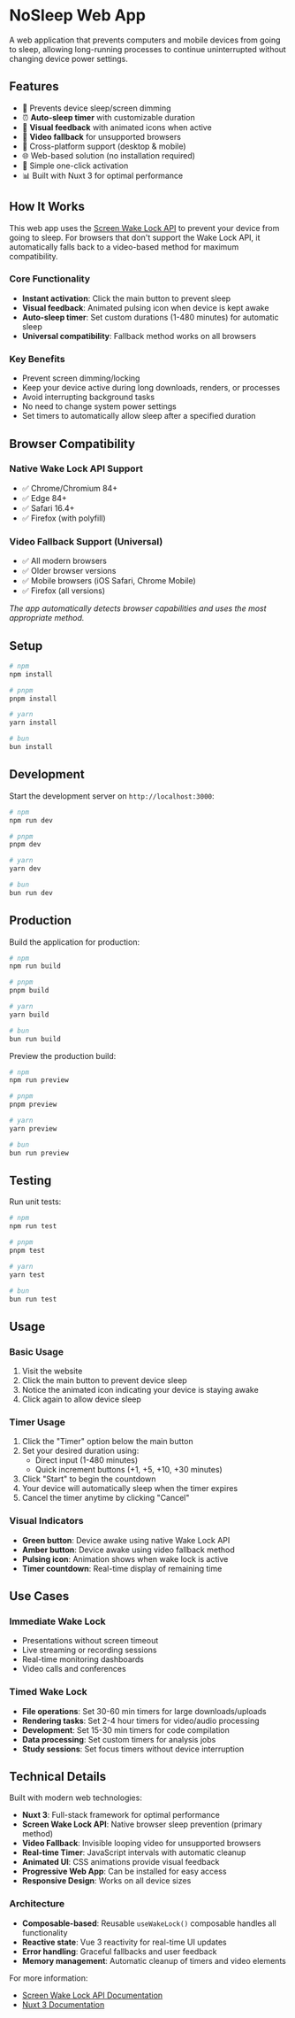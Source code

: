 # NoSleep Web App

A web application that prevents computers and mobile devices from going to sleep, allowing long-running processes to continue uninterrupted without changing device power settings.

## Features

- 🚫 Prevents device sleep/screen dimming
- ⏰ **Auto-sleep timer** with customizable duration
- 🎯 **Visual feedback** with animated icons when active
- 🔄 **Video fallback** for unsupported browsers
- 📱 Cross-platform support (desktop & mobile)  
- 🌐 Web-based solution (no installation required)
- 🔧 Simple one-click activation
- 📊 Built with Nuxt 3 for optimal performance

## How It Works

This web app uses the [Screen Wake Lock API](https://developer.mozilla.org/en-US/docs/Web/API/Screen_Wake_Lock_API) to prevent your device from going to sleep. For browsers that don't support the Wake Lock API, it automatically falls back to a video-based method for maximum compatibility.

### Core Functionality
- **Instant activation**: Click the main button to prevent sleep
- **Visual feedback**: Animated pulsing icon when device is kept awake  
- **Auto-sleep timer**: Set custom durations (1-480 minutes) for automatic sleep
- **Universal compatibility**: Fallback method works on all browsers

### Key Benefits
- Prevent screen dimming/locking
- Keep your device active during long downloads, renders, or processes
- Avoid interrupting background tasks
- No need to change system power settings
- Set timers to automatically allow sleep after a specified duration

## Browser Compatibility

### Native Wake Lock API Support
- ✅ Chrome/Chromium 84+
- ✅ Edge 84+
- ✅ Safari 16.4+
- ✅ Firefox (with polyfill)

### Video Fallback Support (Universal)
- ✅ All modern browsers
- ✅ Older browser versions
- ✅ Mobile browsers (iOS Safari, Chrome Mobile)
- ✅ Firefox (all versions)

*The app automatically detects browser capabilities and uses the most appropriate method.*

## Setup

```bash
# npm
npm install

# pnpm
pnpm install

# yarn
yarn install

# bun
bun install
```

## Development

Start the development server on `http://localhost:3000`:

```bash
# npm
npm run dev

# pnpm
pnpm dev

# yarn
yarn dev

# bun
bun run dev
```

## Production

Build the application for production:

```bash
# npm
npm run build

# pnpm
pnpm build

# yarn
yarn build

# bun
bun run build
```

Preview the production build:

```bash
# npm
npm run preview

# pnpm
pnpm preview

# yarn
yarn preview

# bun
bun run preview
```

## Testing

Run unit tests:

```bash
# npm
npm run test

# pnpm
pnpm test

# yarn
yarn test

# bun
bun run test
```

## Usage

### Basic Usage
1. Visit the website
2. Click the main button to prevent device sleep
3. Notice the animated icon indicating your device is staying awake
4. Click again to allow device sleep

### Timer Usage
1. Click the "Timer" option below the main button
2. Set your desired duration using:
   - Direct input (1-480 minutes)
   - Quick increment buttons (+1, +5, +10, +30 minutes)
3. Click "Start" to begin the countdown
4. Your device will automatically sleep when the timer expires
5. Cancel the timer anytime by clicking "Cancel"

### Visual Indicators
- **Green button**: Device awake using native Wake Lock API
- **Amber button**: Device awake using video fallback method
- **Pulsing icon**: Animation shows when wake lock is active
- **Timer countdown**: Real-time display of remaining time

## Use Cases

### Immediate Wake Lock
- Presentations without screen timeout
- Live streaming or recording sessions
- Real-time monitoring dashboards
- Video calls and conferences

### Timed Wake Lock
- **File operations**: Set 30-60 min timers for large downloads/uploads
- **Rendering tasks**: Set 2-4 hour timers for video/audio processing
- **Development**: Set 15-30 min timers for code compilation
- **Data processing**: Set custom timers for analysis jobs
- **Study sessions**: Set focus timers without device interruption

## Technical Details

Built with modern web technologies:
- **Nuxt 3**: Full-stack framework for optimal performance
- **Screen Wake Lock API**: Native browser sleep prevention (primary method)
- **Video Fallback**: Invisible looping video for unsupported browsers
- **Real-time Timer**: JavaScript intervals with automatic cleanup
- **Animated UI**: CSS animations provide visual feedback
- **Progressive Web App**: Can be installed for easy access
- **Responsive Design**: Works on all device sizes

### Architecture
- **Composable-based**: Reusable `useWakeLock()` composable handles all functionality
- **Reactive state**: Vue 3 reactivity for real-time UI updates
- **Error handling**: Graceful fallbacks and user feedback
- **Memory management**: Automatic cleanup of timers and video elements

For more information:
- [Screen Wake Lock API Documentation](https://developer.mozilla.org/en-US/docs/Web/API/Screen_Wake_Lock_API)
- [Nuxt 3 Documentation](https://nuxt.com/docs)
